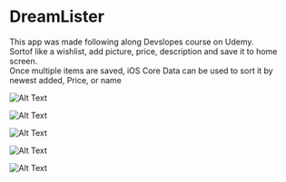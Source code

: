 # DreamLister  
This app was made following along Devslopes course on Udemy.  
Sortof like a wishlist, add picture, price, description and save it to home screen.  
Once multiple items are saved, iOS Core Data can be used to sort it by newest added, Price, or name  

![Alt Text](https://github.com/Brandon9721/DreamLister/blob/master/InitialLoad.png)  

![Alt Text](https://github.com/Brandon9721/DreamLister/blob/master/AddDreams.png)

![Alt Text](AskPermissionforcamera.png)  

![Alt Text](https://github.com/Brandon9721/DreamLister/blob/master/FinishedInfo.png)  

![Alt Text](https://github.com/Brandon9721/DreamLister/blob/master/ItemAddedToHomeScreen.png)  

